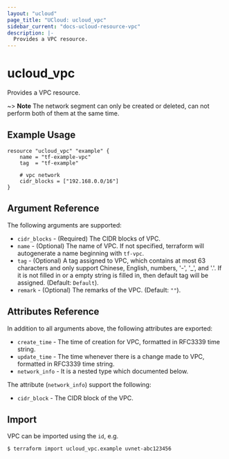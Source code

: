 ```yaml
---
layout: "ucloud"
page_title: "UCloud: ucloud_vpc"
sidebar_current: "docs-ucloud-resource-vpc"
description: |-
  Provides a VPC resource.
---
```


# ucloud_vpc

Provides a VPC resource.

~> **Note**  The network segment can only be created or deleted, can not perform both of them at the same time.
## Example Usage

```hcl
resource "ucloud_vpc" "example" {
    name = "tf-example-vpc"
    tag  = "tf-example"

    # vpc network
    cidr_blocks = ["192.168.0.0/16"]
}
```

## Argument Reference

The following arguments are supported:

* `cidr_blocks` - (Required) The CIDR blocks of VPC.
* `name` - (Optional) The name of VPC. If not specified, terraform will autogenerate a name beginning with `tf-vpc`.
* `tag` - (Optional) A tag assigned to VPC, which contains at most 63 characters and only support Chinese, English, numbers, '-', '_', and '.'. If it is not filled in or a empty string is filled in, then default tag will be assigned. (Default: `Default`).
* `remark` - (Optional) The remarks of the VPC. (Default: `""`).

## Attributes Reference

In addition to all arguments above, the following attributes are exported:

* `create_time` - The time of creation for VPC, formatted in RFC3339 time string.
* `update_time` - The time whenever there is a change made to VPC, formatted in RFC3339 time string.
* `network_info` - It is a nested type which documented below.

The attribute (`network_info`) support the following:

* `cidr_block` - The CIDR block of the VPC.

## Import

VPC can be imported using the `id`, e.g.

```
$ terraform import ucloud_vpc.example uvnet-abc123456
```
